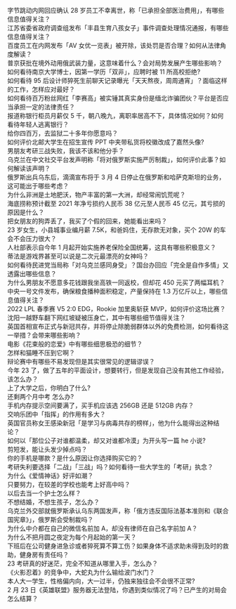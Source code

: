 字节跳动内网回应确认 28 岁员工不幸离世，称「已承担全部医治费用」，有哪些信息值得关注？  
江苏省委省政府调查组发布「丰县生育八孩女子」事件调查处理情况通报，有哪些信息值得关注？  
百度员工在内网发布「AV 女优一览表」被开除，该处罚是否合理？如何从法律角度解读？  
普京获批在境外动用俄武装力量，这意味着什么？会对局势发展产生哪些影响？  
如何看待南京大学博士，因第一学历「双非」，应聘时被 11 所高校拒绝?  
如何看待 95 后设计师猝死生前聊天记录曝光「天天熬夜，周周通宵」？面临这样的工作，怎样应对最好？  
如何看待百万粉丝网红「李赛高」被实锤其真实身份是缅北诈骗团伙？平台是否应当承担一定的法律责任？  
报道称银行柜员月薪仅 5 千，朝八晚九，离职率居高不下，具体情况如何？如何看待年轻人逃离银行？  
给你四百万，去监狱二十多年你愿意吗？  
如何评价北邮大学生在招生宣传 PPT 中夹带私货将校徽改成了嘉然头像?  
男朋友考研三战失败，我该不该和他分手？  
乌克兰在中文社交平台发声明称「将对俄罗斯实施严厉制裁」，如何评价此事？如何解读该声明？  
俄罗斯出兵乌东后，滴滴宣布将于 3 月 4 日停止在俄罗斯和哈萨克斯坦的业务，这可能出于哪些考虑？  
为什么非洲是土地肥沃，物产丰富的第一大洲，却经常闹饥荒呢？  
海底捞称预计截至 2021 年净亏损约人民币 38 亿元至人民币 45 亿元，其亏损的原因是什么？  
把女朋友的狗弄丢了，我买了个假的回来，她能看出来吗？  
23 岁女生，小县城事业编月薪 7.5K，和爸妈住，无存款无对象，买个 20W 的车会不会压力很大？  
人社部表示自今年 1 月起开始实施养老保险全国统筹，这具有哪些积极意义？  
蒂法是游戏界甚至可以说是二次元最漂亮的女神吗？  
如何看待民进党当局称「对乌克兰感同身受」？国台办回应「完全是自作多情」又透露出哪些信息？  
为什么男朋友不愿意多花钱跟我坐高铁一同返校，但却花 450 元买了两幅耳机？  
中央一号文件发布，确保粮食播种面积稳定，产量保持在 1.3 万亿斤以上，哪些信息值得关注？  
2022 LPL 春季赛 V5 2:0 EDG，Rookie 加里奥斩获 MVP，如何评价这场比赛？  
沈阳一越野车翻下网红坡疑被压身亡，其中有哪些细节值得关注？  
英国首相宣布正式与新冠共存，并将停止除脆弱群体以外的免费检测，如何看待这一举措？会带来哪些影响？  
电影《花束般的恋爱》中有哪些细思极恐的细节？  
怎样和猫睡不压到它啊？  
辩论赛中有哪些不易发现但是其实很常见的逻辑谬误？  
今年 23 了，做了五年的平面设计，想要转行，但是发现自己没有其他工作经验，该怎么办？  
上了大学之后，你明白了什么?  
还剩两个月中考 怎么办?  
手机内存提示空间要满了，买手机应该选 256GB 还是 512GB 内存？  
交响乐团中「指挥」的作用有多大？  
英国官员称女王感染新冠「是学习与病毒共存的榜样」，他为什么能得出这种结论？  
如何以「那位公子对谁都温柔，却又对谁都冷漠」为开头写一篇 he 小说?  
剪短发，能让头发少掉点吗？  
你的手机是哪款？是什么原因让你选择购买它的？  
考研失利要选择「二战」「三战」吗？如何看待一些大学生的「考研」执念？  
为什么《爱情神话》好评如潮？  
只要努力，在较差的学校也能考上好高中吗？  
以后去当一个护士怎么样？  
不想结婚，不想生孩子，怎么办？  
乌克兰外交部就俄罗斯承认乌东两国发声，称「俄方违反国际法基本准则和《联合国宪章》」，俄罗斯会受制裁吗？  
为什么中介都在自己的微信名前加 A，却没有律师在自己名字前加 A？  
为什么不把月圆之夜定为每个月起始的第一天？  
下班后在公司健身进急诊或者猝死算不算工伤？如果身体不适求助未得到及时的救助，健身房有责任吗？  
23 考研真的好迷茫，完全不知道从哪里入手，怎么办？  
《火影忍着》的竞争中，大蛇丸为什么输给波门水门？  
本人大一学生，性格偏内向，大一过半，仍独来独往会不会很不正常?  
2 月 23 日《英雄联盟》服务器无法登陆，你遇到类似情况了吗？已产生的对局会怎么结算？  
